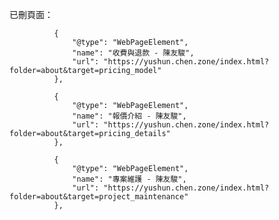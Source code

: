 已刪頁面：

              {
                  "@type": "WebPageElement",
                  "name": "收費與退款 - 陳友駿",
                  "url": "https://yushun.chen.zone/index.html?folder=about&target=pricing_model"
              },

              {
                  "@type": "WebPageElement",
                  "name": "報價介紹 - 陳友駿",
                  "url": "https://yushun.chen.zone/index.html?folder=about&target=pricing_details"
              },

              {
                  "@type": "WebPageElement",
                  "name": "專案維護 - 陳友駿",
                  "url": "https://yushun.chen.zone/index.html?folder=about&target=project_maintenance"
              },
